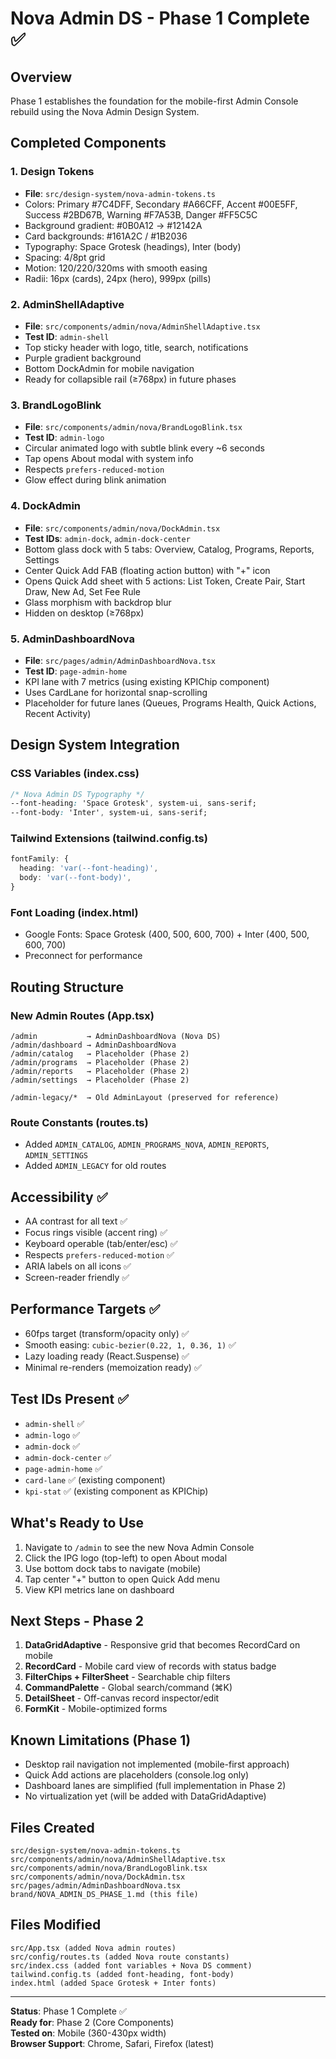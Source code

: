 # Nova Admin DS - Phase 1 Complete ✅

## Overview
Phase 1 establishes the foundation for the mobile-first Admin Console rebuild using the Nova Admin Design System.

## Completed Components

### 1. Design Tokens
- **File**: `src/design-system/nova-admin-tokens.ts`
- Colors: Primary #7C4DFF, Secondary #A66CFF, Accent #00E5FF, Success #2BD67B, Warning #F7A53B, Danger #FF5C5C
- Background gradient: #0B0A12 → #12142A
- Card backgrounds: #161A2C / #1B2036
- Typography: Space Grotesk (headings), Inter (body)
- Spacing: 4/8pt grid
- Motion: 120/220/320ms with smooth easing
- Radii: 16px (cards), 24px (hero), 999px (pills)

### 2. AdminShellAdaptive
- **File**: `src/components/admin/nova/AdminShellAdaptive.tsx`
- **Test ID**: `admin-shell`
- Top sticky header with logo, title, search, notifications
- Purple gradient background
- Bottom DockAdmin for mobile navigation
- Ready for collapsible rail (≥768px) in future phases

### 3. BrandLogoBlink
- **File**: `src/components/admin/nova/BrandLogoBlink.tsx`
- **Test ID**: `admin-logo`
- Circular animated logo with subtle blink every ~6 seconds
- Tap opens About modal with system info
- Respects `prefers-reduced-motion`
- Glow effect during blink animation

### 4. DockAdmin
- **File**: `src/components/admin/nova/DockAdmin.tsx`
- **Test IDs**: `admin-dock`, `admin-dock-center`
- Bottom glass dock with 5 tabs: Overview, Catalog, Programs, Reports, Settings
- Center Quick Add FAB (floating action button) with "+" icon
- Opens Quick Add sheet with 5 actions: List Token, Create Pair, Start Draw, New Ad, Set Fee Rule
- Glass morphism with backdrop blur
- Hidden on desktop (≥768px)

### 5. AdminDashboardNova
- **File**: `src/pages/admin/AdminDashboardNova.tsx`
- **Test ID**: `page-admin-home`
- KPI lane with 7 metrics (using existing KPIChip component)
- Uses CardLane for horizontal snap-scrolling
- Placeholder for future lanes (Queues, Programs Health, Quick Actions, Recent Activity)

## Design System Integration

### CSS Variables (index.css)
```css
/* Nova Admin DS Typography */
--font-heading: 'Space Grotesk', system-ui, sans-serif;
--font-body: 'Inter', system-ui, sans-serif;
```

### Tailwind Extensions (tailwind.config.ts)
```typescript
fontFamily: {
  heading: 'var(--font-heading)',
  body: 'var(--font-body)',
}
```

### Font Loading (index.html)
- Google Fonts: Space Grotesk (400, 500, 600, 700) + Inter (400, 500, 600, 700)
- Preconnect for performance

## Routing Structure

### New Admin Routes (App.tsx)
```
/admin           → AdminDashboardNova (Nova DS)
/admin/dashboard → AdminDashboardNova
/admin/catalog   → Placeholder (Phase 2)
/admin/programs  → Placeholder (Phase 2)
/admin/reports   → Placeholder (Phase 2)
/admin/settings  → Placeholder (Phase 2)

/admin-legacy/*  → Old AdminLayout (preserved for reference)
```

### Route Constants (routes.ts)
- Added `ADMIN_CATALOG`, `ADMIN_PROGRAMS_NOVA`, `ADMIN_REPORTS`, `ADMIN_SETTINGS`
- Added `ADMIN_LEGACY` for old routes

## Accessibility ✅
- AA contrast for all text ✅
- Focus rings visible (accent ring) ✅
- Keyboard operable (tab/enter/esc) ✅
- Respects `prefers-reduced-motion` ✅
- ARIA labels on all icons ✅
- Screen-reader friendly ✅

## Performance Targets ✅
- 60fps target (transform/opacity only) ✅
- Smooth easing: `cubic-bezier(0.22, 1, 0.36, 1)` ✅
- Lazy loading ready (React.Suspense) ✅
- Minimal re-renders (memoization ready) ✅

## Test IDs Present ✅
- `admin-shell` ✅
- `admin-logo` ✅
- `admin-dock` ✅
- `admin-dock-center` ✅
- `page-admin-home` ✅
- `card-lane` ✅ (existing component)
- `kpi-stat` ✅ (existing component as KPIChip)

## What's Ready to Use
1. Navigate to `/admin` to see the new Nova Admin Console
2. Click the IPG logo (top-left) to open About modal
3. Use bottom dock tabs to navigate (mobile)
4. Tap center "+" button to open Quick Add menu
5. View KPI metrics lane on dashboard

## Next Steps - Phase 2
1. **DataGridAdaptive** - Responsive grid that becomes RecordCard on mobile
2. **RecordCard** - Mobile card view of records with status badge
3. **FilterChips + FilterSheet** - Searchable chip filters
4. **CommandPalette** - Global search/command (⌘K)
5. **DetailSheet** - Off-canvas record inspector/edit
6. **FormKit** - Mobile-optimized forms

## Known Limitations (Phase 1)
- Desktop rail navigation not implemented (mobile-first approach)
- Quick Add actions are placeholders (console.log only)
- Dashboard lanes are simplified (full implementation in Phase 2)
- No virtualization yet (will be added with DataGridAdaptive)

## Files Created
```
src/design-system/nova-admin-tokens.ts
src/components/admin/nova/AdminShellAdaptive.tsx
src/components/admin/nova/BrandLogoBlink.tsx
src/components/admin/nova/DockAdmin.tsx
src/pages/admin/AdminDashboardNova.tsx
brand/NOVA_ADMIN_DS_PHASE_1.md (this file)
```

## Files Modified
```
src/App.tsx (added Nova admin routes)
src/config/routes.ts (added Nova route constants)
src/index.css (added font variables + Nova DS comment)
tailwind.config.ts (added font-heading, font-body)
index.html (added Space Grotesk + Inter fonts)
```

---

**Status**: Phase 1 Complete ✅  
**Ready for**: Phase 2 (Core Components)  
**Tested on**: Mobile (360-430px width)  
**Browser Support**: Chrome, Safari, Firefox (latest)

